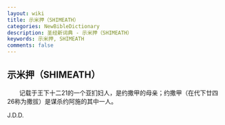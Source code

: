 ```yaml
---
layout: wiki
title: 示米押（SHIMEATH）
categories: NewBibleDictionary
description: 圣经新词典 - 示米押（SHIMEATH）
keywords: 示米押, SHIMEATH
comments: false
---
```


## 示米押（SHIMEATH）

　　记载于王下十二21的一个亚扪妇人，是约撒甲的母亲；约撒甲（在代下廿四26称为撒拔）是谋杀约阿施的其中一人。

J.D.D.








